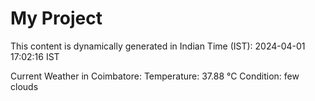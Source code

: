 # My Project

This content is dynamically generated in Indian Time (IST): 2024-04-01 17:02:16 IST


Current Weather in Coimbatore:
Temperature: 37.88 °C
Condition: few clouds
